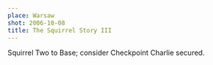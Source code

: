 ```yaml
---
place: Warsaw
shot: 2006-10-08
title: The Squirrel Story III
---
```


Squirrel Two to Base; consider Checkpoint Charlie secured.
